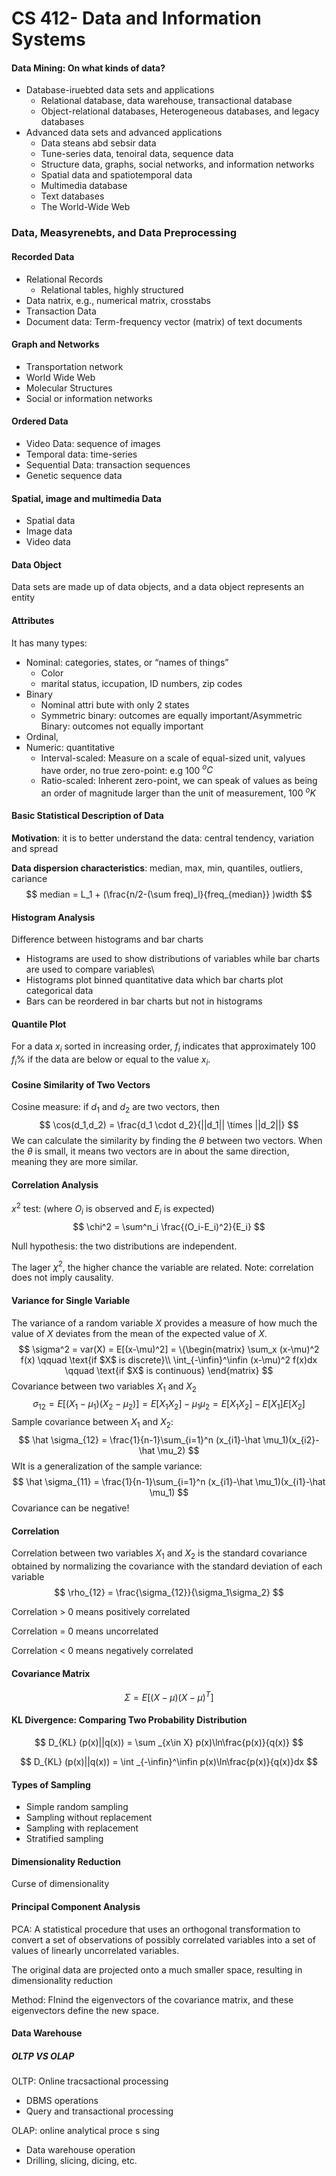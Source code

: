 # CS 412- Data and Information Systems

#### Data Mining: On what kinds of data?

-   Database-iruebted data sets and applications
    -   Relational database, data warehouse, transactional database
    -   Object-relational databases, Heterogeneous databases, and legacy databases
-   Advanced data sets and advanced applications
    -   Data steans abd sebsir data
    -   Tune-series data, tenoiral data, sequence data
    -   Structure data, graphs, social networks, and information networks
    -   Spatial data and spatiotemporal data
    -   Multimedia database
    -   Text databases
    -   The World-Wide Web

### Data, Measyrenebts, and Data Preprocessing

#### Recorded Data

-   Relational Records
    -   Relational tables, highly structured 
-   Data natrix, e.g., numerical matrix, crosstabs
-   Transaction Data
-   Document data: Term-frequency vector (matrix) of text documents

#### Graph and Networks

-   Transportation network
-   World Wide Web
-   Molecular Structures
-   Social or information networks

#### Ordered Data

-   Video Data: sequence of images
-   Temporal data: time-series
-   Sequential Data: transaction sequences
-   Genetic sequence data

#### Spatial, image and multimedia Data

-   Spatial data
-   Image data
-   Video data

#### Data Object

Data sets are made up of data objects, and a data object represents an entity

#### Attributes

It has many types: 

-   Nominal: categories, states, or “names of things”
    -   Color
    -   marital status, iccupation, ID numbers, zip codes
-   Binary
    -   Nominal attri bute with only 2 states
    -   Symmetric binary: outcomes are equally important/Asymmetric Binary: outcomes not equally important
-   Ordinal, 
-   Numeric: quantitative
    -   Interval-scaled: Measure on a scale of equal-sized unit, valyues have order, no true zero-point: e.g 100 $^oC$
    -   Ratio-scaled: Inherent zero-point, we can speak of values as being an order of magnitude larger than the unit of measurement, 100 $^oK$

#### Basic Statistical Description of Data

**Motivation**: it is to better understand the data: central tendency, variation and spread

**Data dispersion characteristics**: median, max, min, quantiles, outliers, cariance
$$
median = L_1 + (\frac{n/2-(\sum freq)_l}{freq_{median}} )width
$$

#### Histogram Analysis

Difference between histograms and bar charts

-   Histograms are used to show distributions of variables while bar charts are used to compare variables\
-   Histograms plot binned quantitative data which bar charts plot categorical data
-    Bars can be reordered in bar charts but not in histograms

#### Quantile Plot

For a data $x_i$ sorted in increasing order, $f_i$ indicates that approximately 100 $f_i \%$ if the data are below or equal to the value $x_i$.

#### Cosine Similarity of Two Vectors

Cosine measure: if $d_1$ and $d_2$ are two vectors, then
$$
\cos(d_1,d_2) = \frac{d_1 \cdot d_2}{||d_1|| \times ||d_2||}
$$
We can calculate the similarity by finding the $\theta$ between two vectors. When the $\theta$ is small, it means two vectors are in about the same direction, meaning they are more similar.

#### Correlation Analysis

$x^2$ test: (where $O_i$ is observed and $E_i$ is expected)
$$
\chi^2 = \sum^n_i \frac{(O_i-E_i)^2}{E_i}
$$


Null hypothesis: the two distributions are independent.

The lager $\chi^2$, the higher chance the variable are related. Note: correlation does not imply causality. 

#### Variance for Single Variable

The variance of a random variable $X$ provides a measure of how much the value of $X$ deviates from the mean of the expected value of $X$.
$$
\sigma^2 = var(X) = E[(x-\mu)^2] = \{\begin{matrix} 
\sum_x (x-\mu)^2 f(x) \qquad \text{if $X$ is discrete}\\
\int_{-\infin}^\infin (x-\mu)^2 f(x)dx \qquad \text{if $X$ is continuous}
\end{matrix}
$$
Covariance between two variables $X_1$ and $X_2$
$$
\sigma_{12} = E[(X_1-\mu_1)(X_2-\mu_2)] = E[X_1X_2] - \mu_1\mu_2 = E[X_1X_2]-E[X_1]E[X_2]
$$
Sample covariance between $X_1$ and $X_2$: 
$$
\hat \sigma_{12} = \frac{1}{n-1}\sum_{i=1}^n (x_{i1}-\hat \mu_1)(x_{i2}-\hat \mu_2)
$$
WIt is a generalization of the sample variance:
$$
\hat \sigma_{11} = \frac{1}{n-1}\sum_{i=1}^n (x_{i1}-\hat \mu_1)(x_{i1}-\hat \mu_1)
$$
Covariance can be negative!

#### Correlation

Correlation between two variables $X_1$ and $X_2$ is the standard covariance obtained by normalizing the covariance with the standard deviation of each variable
$$
\rho_{12} = \frac{\sigma_{12}}{\sigma_1\sigma_2}
$$


Correlation > 0 means positively correlated 

Correlation = 0 means  uncorrelated 

Correlation < 0 means negatively correlated 

#### Covariance Matrix

$$
\Sigma = E[(X- \mu)(X-\mu)^T]
$$

#### KL Divergence: Comparing Two Probability Distribution

$$
D_{KL} (p(x)||q(x)) = \sum _{x\in X} p(x)\ln\frac{p(x)}{q(x)}
$$

$$
D_{KL} (p(x)||q(x)) = \int _{-\infin}^\infin p(x)\ln\frac{p(x)}{q(x)}dx
$$

#### Types of Sampling

-   Simple random sampling
-   Sampling without replacement
-   Sampling with replacement 
-   Stratified sampling

#### Dimensionality Reduction

Curse of dimensionality

#### Principal Component Analysis

PCA: A statistical procedure that uses an orthogonal transformation to convert a set of observations of possibly correlated variables into a set of values of linearly uncorrelated variables.

The original data are projected onto a much smaller space, resulting in dimensionality reduction

Method: FInind the eigenvectors of the covariance matrix, and these eigenvectors define the new space.

#### Data Warehouse

##### OLTP VS OLAP

OLTP: Online tracsactional processing

-   DBMS operations
-   Query and transactional processing

OLAP: online analytical proce s sing

-   Data warehouse operation
-   Drilling, slicing, dicing, etc.



